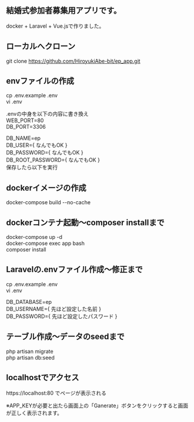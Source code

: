 ## 結婚式参加者募集用アプリです。
docker + Laravel + Vue.jsで作りました。

## ローカルへクローン
git clone https://github.com/HiroyukiAbe-bit/ep_app.git

## envファイルの作成
cp .env.example .env  
vi .env  

.envの中身を以下の内容に書き換え  
WEB_PORT=80  
DB_PORT=3306  

DB_NAME=ep  
DB_USER={ なんでもOK }  
DB_PASSWORD={ なんでもOK }  
DB_ROOT_PASSWORD={ なんでもOK }  
保存したら以下を実行  

## dockerイメージの作成
docker-compose build --no-cache  

## dockerコンテナ起動〜composer installまで
docker-compose up -d  
docker-compose exec app bash  
composer install

## Laravelの.envファイル作成〜修正まで
cp .env.example .env  
vi .env

DB_DATABASE=ep  
DB_USERNAME={ 先ほど設定した名前 }  
DB_PASSWORD={ 先ほど設定したパスワード }

## テーブル作成〜データのseedまで
php artisan migrate  
php artisan db:seed

## localhostでアクセス
https://localhost:80 でページが表示される  

※APP_KEYが必要と出たら画面上の「Ganerate」ボタンをクリックすると画面が正しく表示されます。

